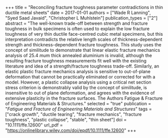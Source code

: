 +++
title = "Reconciling fracture toughness parameter contradictions in thin ductile metal sheets"
date = 2017-01-01
authors = ["Wade R Lanning", "Syed Saad Javaid", "Christopher L Muhlstein"]
publication_types = ["2"]
abstract = "The well-known trade-off between strength and fracture toughness in bulk specimens is often used to explain the low fracture toughness of very thin ductile face-centred cubic metal specimens, but this interpretation contradicts the relative length scales of thickness-dependent strength and thickness-dependent fracture toughness. This study uses the concept of similitude to demonstrate that linear elastic fracture mechanics analysis of 25.4 $mu$m thick annealed aluminium is invalid, although the resulting fracture toughness measurements fit well with the existing literature and idea of a strength/fracture toughness trade-off. Similarly, an elastic plastic fracture mechanics analysis is sensitive to out-of-plane deformation that cannot be practically eliminated or corrected for with a model. However, a plastic collapse analysis using a critical net section stress criterion is demonstrably valid by the concept of similitude, is insensitive to out of plane deformation, and agrees with the evidence of extensive plasticity in the fracture surfaces. The Authors Fatigue & Fracture of Engineering Materials & Structures."
selected = "true"
publication = "*Fatigue and Fracture of Engineering Materials and Structures*"
tags = ["crack growth", "ductile tearing", "fracture mechanics", "fracture toughness", "plastic collapse", "stable", "thin sheet"]
doi = "10.1111/ffe.12600"
url_pdf = "https://onlinelibrary.wiley.com/doi/epdf/10.1111/ffe.12600"
+++

